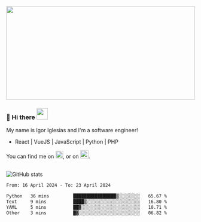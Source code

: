 <img src="https://c.tenor.com/KjVxfRrrncUAAAAd/matrix.gif" width="100%" height="250px">

### 🔭 Hi there <img src="https://raw.githubusercontent.com/MartinHeinz/MartinHeinz/master/wave.gif" width="30px">


My name is Igor Iglesias and I'm a software engineer!
<br>

<ul>
  <li> React | VueJS | JavaScript | Python | PHP </li>
</ul>
You can find me on <a href="https://twitter.com/IgorIglesias5"><img src="https://i.imgur.com/JLLlB5S.png" width="20px"></a>, or on <a href="https://www.linkedin.com/in/igor-iglesias-62478428/"><img src="https://i.imgur.com/PXyIkWx.png" width="22px"></a>.

<br>
<br>

![GitHub stats](https://github-readme-stats.vercel.app/api?username=igoiglesias&show_icons=true&count_private=true&theme=chartreuse-dark&hide_title=true)

<!--START_SECTION:waka-->

```txt
From: 16 April 2024 - To: 23 April 2024

Python   36 mins         ████████████████▒░░░░░░░░   65.67 %
Text     9 mins          ████▒░░░░░░░░░░░░░░░░░░░░   16.80 %
YAML     5 mins          ██▓░░░░░░░░░░░░░░░░░░░░░░   10.71 %
Other    3 mins          █▓░░░░░░░░░░░░░░░░░░░░░░░   06.82 %
```

<!--END_SECTION:waka-->
